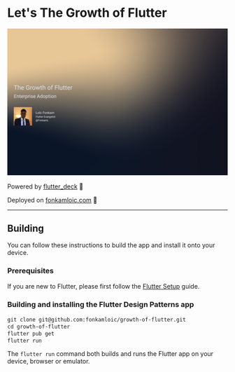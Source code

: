# Let's The Growth of Flutter

![Header image](images/title_slide.png)

Powered by [flutter_deck](https://pub.dev/packages/flutter_deck) 🚀

Deployed on [fonkamloic.com](https://fonkamloic.com/growth-of-flutter) 🎉

---

## Building

You can follow these instructions to build the app and install it onto your device.

### Prerequisites

If you are new to Flutter, please first follow the [Flutter Setup](https://flutter.dev/setup/) guide.

### Building and installing the Flutter Design Patterns app

```
git clone git@github.com:fonkamloic/growth-of-flutter.git
cd growth-of-flutter
flutter pub get
flutter run
```

The `flutter run` command both builds and runs the Flutter app on your device, browser or emulator.
